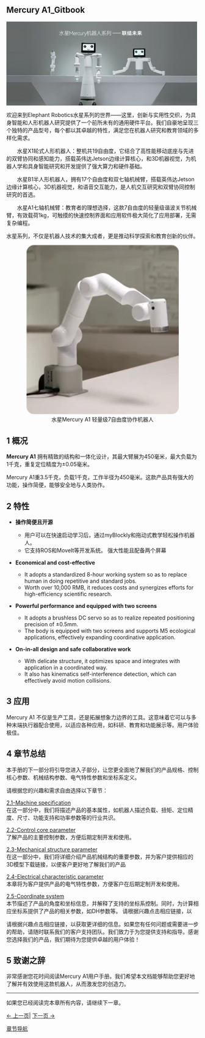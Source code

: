 ## Mercury A1_Gitbook

<img src =./resources/introduction/introduction-cn.png
width ="500"  align = "center">

欢迎来到Elephant Robotics水星系列的世界——这里，创新与实用性交织，为具身智能和人形机器人研究提供了一个前所未有的通用硬件平台。我们自豪地呈现三个独特的产品型号，每个都以其卓越的特性，满足您在机器人研究和教育领域的多样化需求。

&emsp;&emsp;水星X1轮式人形机器人：整机共19自由度，它结合了高性能移动底座与先进的双臂协同和感知能力，搭载英伟达Jetson边缘计算核心，和3D机器视觉，为机器人学和具身智能研究和开发提供了强大算力和硬件基础。

&emsp;&emsp;水星B1半人形机器人，拥有17个自由度和双七轴机械臂，搭载英伟达Jetson边缘计算核心，3D机器视觉，和语音交互能力，是人机交互研究和双臂协同控制研究的首选。

&emsp;&emsp;水星A1七轴机械臂：教育者的理想选择，这款7自由度的轻量级谐波关节机械臂，有效载荷1kg，可触摸的快速控制界面和应用软件极大简化了应用部署，无需复杂编程。

水星系列，不仅是机器人技术的集大成者，更是推动科学探索和教育创新的伙伴。

<center>
<img src="./resources/1-ProductIntroduction/A1.jpg" width="400" height="auto" />
<br>
水星Mercury A1 轻量级7自由度协作机器人</center>

## 1 概况

 **Mercury A1** 拥有精致的结构和一体化设计，其最大臂展为450毫米，最大负载为1千克，重复定位精度为±0.05毫米。


Mercury A1重3.5千克，负载1千克，工作半径为450毫米。这款产品具有强大的功能，操作简便，能够安全地与人类协作。

## 2   特性

-   **操作简便且开源**
    -  用户可以在快速启动学习后，通过myBlockly和拖动式教学轻松操作机器人。
    -  它支持ROS和MoveIt等开发系统。
强大性能且配备两个屏幕
    
-   **Economical and cost-effective**
    -   It adopts a standardized 8-hour working system so as to replace human in doing repetitive and standard jobs.
    -   Worth over 10,000 RMB, it reduces costs and synergizes efforts for high-efficiency scientific research.
    
-   **Powerful performance and equipped with two screens**
    -   It adopts a brushless DC servo so as to realize repeated positioning precision of ±0.5mm.
    -   The body is equipped with two screens and supports M5 ecological applications, effectively expanding coordinative application.
    
-   **On-in-all design and safe collaborative work**
    -   With delicate structure, it optimizes space and integrates with application in a coordinated way.
    -   It also has kinematics self-interference detection, which can effectively avoid motion collisions.

## 3 应用

Mercury A1 不仅是生产工具，还是拓展想象力边界的工具。这意味着它可以与多种末端执行器配合使用，以适应各种应用，如科研、教育和功能展示等。用户体验极佳。


## 4 章节总结

本手册的下一部分将引导您进入子部分，让您更全面地了解我们的产品规格、控制核心参数、机械结构参数、电气特性参数和坐标系定义。

请根据您的兴趣和需求自由选择以下章节：

<a DesignPhilosophy="my-paragraph-1"></a>
[2.1-Machine specification](2.1.1-MachineSpecification.md)<br>
 在这一部分中，我们将描述产品的基本属性，如机器人描述负载、扭矩、定位精度、尺寸、功能支持和功率参数等的行业共识。<br>

<a SuitableUsers="my-paragraph-2"></a>
[2.2-Control core parameter](2.1.2-ControlCoreParameter.md)<br>
了解产品的主要控制参数，方便后期定制开发和使用。<br>

<a ApplicationScenario="my-paragraph-3"></a>
[2.3-Mechanical structure parameter](2.1.2-ControlCoreParameter.md)<br>
在这一部分中，我们将详细介绍产品机械结构的重要参数，并为客户提供相应的3D模型下载链接，以便客户更好地了解我们的产品<br>

<a AccessoriesandTools="my-paragraph-4"></a>
[2.4-Electrical characteristic parameter](2.1.4-ElectricalCharacteristicParameter.md)<br>
本章将为客户提供产品的电气特性参数，方便客户在后期定制开发和使用。<br>

<a AccessoriesandTools="my-paragraph-4"></a>
[2.5-Coordinate system](2.1.5-CoordinateSystem.md)<br>
本节描述了产品的角度和坐标信息，并解释了支持的坐标系控制。同时，为计算相应坐标系提供了产品的相关参数，如DH参数等。
请根据兴趣点击相应链接，以<br>

请根据兴趣点击相应链接，以获取更详细的信息。如果您有任何问题或需要进一步的帮助，请随时联系我们的客户支持团队。我们致力于为您提供支持和指导。感谢您选择我们的产品，我们期待为您提供卓越的用户体验！<br>

## 5 致谢之辞<br>

非常感谢您花时间阅读Mercury A1用户手册。我们希望本文档能够帮助您更好地了解并有效使用这款机器人，从而激发您的创造力。<br>

----
如果您已经阅读完本章所有内容，请继续下一章。<br>

[← 上一页](../../2-ProductIntroduction/README.md)| [下一页 →](../../3-UserNotes\IssueFAQ/REMADE.md)

[章节导航](./SUMMARY.md)